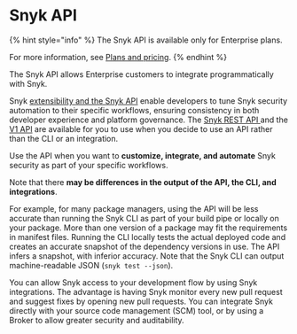 # Snyk API

{% hint style="info" %}
The Snyk API is available only for Enterprise plans.&#x20;

For more information, see [Plans and pricing](https://snyk.io/plans).
{% endhint %}

The Snyk API allows Enterprise customers to integrate programmatically with Snyk.

Snyk [extensibility and the Snyk API](https://snyk.io/blog/extensibility-and-the-snyk-api/) enable developers to tune Snyk security automation to their specific workflows, ensuring consistency in both developer experience and platform governance. The [Snyk REST API ](rest-api/about-the-rest-api.md) and the [V1 API](v1-api.md) are available for you to use when you decide to use an API rather than the CLI or an integration.

Use the API when you want to **customize, integrate, and automate** Snyk security as part of your specific workflows.

Note that there **may be differences in the output of the API, the CLI, and integrations**.

For example, for many package managers, using the API will be less accurate than running the Snyk CLI as part of your build pipe or locally on your package. More than one version of a package may fit the requirements in manifest files. Running the CLI locally tests the actual deployed code and creates an accurate snapshot of the dependency versions in use. The API infers a snapshot, with inferior accuracy. Note that the Snyk CLI can output machine-readable JSON (`snyk test --json`).

You can allow Snyk access to your development flow by using Snyk integrations. The advantage is having Snyk monitor every new pull request and suggest fixes by opening new pull requests. You can integrate Snyk directly with your source code management (SCM) tool, or by using a Broker to allow greater security and auditability.
